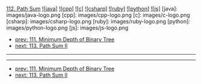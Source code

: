 [112. Path Sum](https://leetcode.com/problems/path-sum/)
[![java]](https://github.com/leetcode-study-group/leetcode-java-solutions/blob/master/112-path-sum.md)
[![cpp]](https://github.com/leetcode-study-group/leetcode-cpp-solutions/blob/master/112-path-sum.md)
[![c]](https://github.com/leetcode-study-group/leetcode-c-solutions/blob/master/112-path-sum.md)
[![csharp]](https://github.com/leetcode-study-group/leetcode-csharp-solutions/blob/master/112-path-sum.md)
[![ruby]](https://github.com/leetcode-study-group/leetcode-ruby-solutions/blob/master/112-path-sum.md)
[![python]](https://github.com/leetcode-study-group/leetcode-python-solutions/blob/master/112-path-sum.md)
[![js]](https://github.com/leetcode-study-group/leetcode-js-solutions/blob/master/112-path-sum.md)
[java]: images/java-logo.png
[cpp]: images/cpp-logo.png
[c]: images/c-logo.png
[csharp]: images/csharp-logo.png
[ruby]: images/ruby-logo.png
[python]: images/python-logo.png
[js]: images/js-logo.png

- [prev: 111. Minimum Depth of Binary Tree](111-minimum-depth-of-binary-tree.md)
- [next: 113. Path Sum II](113-path-sum-ii.md)

---


---

- [prev: 111. Minimum Depth of Binary Tree](111-minimum-depth-of-binary-tree.md)
- [next: 113. Path Sum II](113-path-sum-ii.md)
